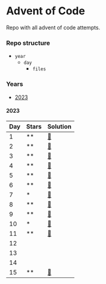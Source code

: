 # Advent of Code <!-- omit in toc -->

Repo with all advent of code attempts.

### Repo structure <!-- omit in toc -->

- `year`
  - `day`
    - `files`
### Years <!-- omit in toc -->

- [2023](#2023)

#### 2023

| Day | Stars | Solution                                                        |
| --- | ----- | --------------------------------------------------------------- |
| 1   | **    | [🔗](https://github.com/sccreeper/aoc/blob/main/2023/1/main.go)  |
| 2   | **    | [🔗](https://github.com/sccreeper/aoc/blob/main/2023/2/main.go)  |
| 3   | **    | [🔗](https://github.com/sccreeper/aoc/blob/main/2023/3/main.go)  |
| 4   | **    | [🔗](https://github.com/sccreeper/aoc/blob/main/2023/4/main.go)  |
| 5   | **    | [🔗](https://github.com/sccreeper/aoc/blob/main/2023/5/main.go)  |
| 6   | **    | [🔗](https://github.com/sccreeper/aoc/blob/main/2023/6/main.go)  |
| 7   | *     | [🔗](https://github.com/sccreeper/aoc/blob/main/2023/7/main.go)  |
| 8   | **    | [🔗](https://github.com/sccreeper/aoc/blob/main/2023/8/main.go)  |
| 9   | **    | [🔗](https://github.com/sccreeper/aoc/blob/main/2023/9/main.go)  |
| 10  | *     | [🔗](https://github.com/sccreeper/aoc/blob/main/2023/10/main.go) |
| 11  | **    | [🔗](https://github.com/sccreeper/aoc/blob/main/2023/11/main.go) |
| 12  |       |                                                                 |
| 13  |       |                                                                 |
| 14  |       |                                                                 |
| 15  | **    | [🔗](https://github.com/sccreeper/aoc/blob/main/2023/11/main.go) |

